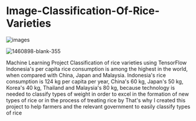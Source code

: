 # Image-Classification-Of-Rice-Varieties
![images](https://github.com/TioSatrio100/Image-Classification-Of-Rice-Varieties/assets/88955341/8a1909b5-2af4-4355-871c-7f4051508bab)

![1460898-blank-355](https://github.com/TioSatrio100/Image-Classification-Of-Rice-Varieties/assets/88955341/d5b3c20f-09a7-4f19-84a9-d07e1155277b)

Machine Learning Project Classification of rice varieties using TensorFlow
Indonesia's per capita rice consumption is among the highest in the world, when compared with China, Japan and Malaysia.
Indonesia's rice consumption is 124 kg per capita per year, China's 60 kg, Japan's 50 kg, Korea's 40 kg, Thailand and Malaysia's 80 kg, because technology is needed to classify types of weight in order to excel in the formation of new types of rice or in the process of treating rice by That's why I created this project to help farmers and the relevant government to easily classify types of rice

